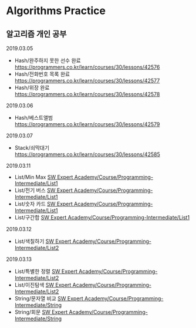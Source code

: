 # Algorithms Practice

알고리즘 개인 공부
---------------
2019.03.05  
- Hash/완주하지 못한 선수 완료 <https://programmers.co.kr/learn/courses/30/lessons/42576>  
- Hash/전화번호 목록 완료 <https://programmers.co.kr/learn/courses/30/lessons/42577>
- Hash/위장 완료 <https://programmers.co.kr/learn/courses/30/lessons/42578>

2019.03.06
- Hash/베스트앨범 <https://programmers.co.kr/learn/courses/30/lessons/42579>

2019.03.07
- Stack/쇠막대기 <https://programmers.co.kr/learn/courses/30/lessons/42585>

2019.03.11
- List/Min Max [SW Expert Academy/Course/Programming-Intermediate/List1](<https://swexpertacademy.com/main/learn/course/subjectList.do?courseId=AVuPDN86AAXw5UW6>)
- List/전기 버스 [SW Expert Academy/Course/Programming-Intermediate/List1](<https://swexpertacademy.com/main/learn/course/subjectList.do?courseId=AVuPDN86AAXw5UW6>)
- List/숫자 카드 [SW Expert Academy/Course/Programming-Intermediate/List1](<https://swexpertacademy.com/main/learn/course/subjectList.do?courseId=AVuPDN86AAXw5UW6>)
- List/구간합 [SW Expert Academy/Course/Programming-Intermediate/List1](<https://swexpertacademy.com/main/learn/course/subjectList.do?courseId=AVuPDN86AAXw5UW6>)

2019.03.12
- List/색칠하기 [SW Expert Academy/Course/Programming-Intermediate/List2](<https://swexpertacademy.com/main/learn/course/subjectList.do?courseId=AVuPDN86AAXw5UW6>)

2019.03.13
- List/특별한 정렬 [SW Expert Academy/Course/Programming-Intermediate/List2](<https://swexpertacademy.com/main/learn/course/subjectList.do?courseId=AVuPDN86AAXw5UW6>)
- List/이진탐색 [SW Expert Academy/Course/Programming-Intermediate/List2](<https://swexpertacademy.com/main/learn/course/subjectList.do?courseId=AVuPDN86AAXw5UW6>)
- String/문자열 비교 [SW Expert Academy/Course/Programming-Intermediate/String](<https://swexpertacademy.com/main/learn/course/subjectList.do?courseId=AVuPDN86AAXw5UW6>)
- String/회문 [SW Expert Academy/Course/Programming-Intermediate/String](<https://swexpertacademy.com/main/learn/course/subjectList.do?courseId=AVuPDN86AAXw5UW6>)
